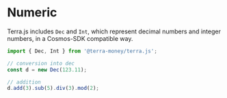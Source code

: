 # Numeric

Terra.js includes `Dec` and `Int`, which represent decimal numbers and integer numbers, in a Cosmos-SDK compatible way.

```ts
import { Dec, Int } from '@terra-money/terra.js';

// conversion into dec
const d = new Dec(123.11);

// addition
d.add(3).sub(5).div(3).mod(2);
